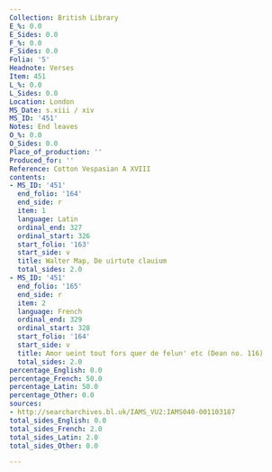 ```yaml
---
Collection: British Library
E_%: 0.0
E_Sides: 0.0
F_%: 0.0
F_Sides: 0.0
Folia: '5'
Headnote: Verses
Item: 451
L_%: 0.0
L_Sides: 0.0
Location: London
MS_Date: s.xiii / xiv
MS_ID: '451'
Notes: End leaves
O_%: 0.0
O_Sides: 0.0
Place_of_production: ''
Produced_for: ''
Reference: Cotton Vespasian A XVIII
contents:
- MS_ID: '451'
  end_folio: '164'
  end_side: r
  item: 1
  language: Latin
  ordinal_end: 327
  ordinal_start: 326
  start_folio: '163'
  start_side: v
  title: Walter Map, De uirtute clauium
  total_sides: 2.0
- MS_ID: '451'
  end_folio: '165'
  end_side: r
  item: 2
  language: French
  ordinal_end: 329
  ordinal_start: 328
  start_folio: '164'
  start_side: v
  title: Amor ueint tout fors quer de felun' etc (Dean no. 116)
  total_sides: 2.0
percentage_English: 0.0
percentage_French: 50.0
percentage_Latin: 50.0
percentage_Other: 0.0
sources:
- http://searcharchives.bl.uk/IAMS_VU2:IAMS040-001103187
total_sides_English: 0.0
total_sides_French: 2.0
total_sides_Latin: 2.0
total_sides_Other: 0.0

---
```

